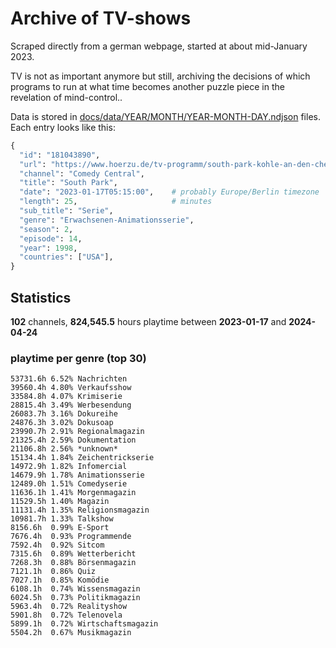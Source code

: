 # Archive of TV-shows

Scraped directly from a german webpage, started at about mid-January 2023.

TV is not as important anymore but still, archiving the decisions of which programs to run at what time
becomes another puzzle piece in the revelation of mind-control.. 

Data is stored in [docs/data/YEAR/MONTH/YEAR-MONTH-DAY.ndjson](docs/data/) files. 
Each entry looks like this:

```python
{
  "id": "181043890", 
  "url": "https://www.hoerzu.de/tv-programm/south-park-kohle-an-den-chefkoch/bid_181043890/", 
  "channel": "Comedy Central", 
  "title": "South Park", 
  "date": "2023-01-17T05:15:00",    # probably Europe/Berlin timezone 
  "length": 25,                     # minutes 
  "sub_title": "Serie", 
  "genre": "Erwachsenen-Animationsserie", 
  "season": 2, 
  "episode": 14, 
  "year": 1998, 
  "countries": ["USA"],
}
```

## Statistics

**102** channels, **824,545.5** hours playtime between **2023-01-17** and **2024-04-24**


### playtime per genre (top 30)

    53731.6h 6.52% Nachrichten
    39560.4h 4.80% Verkaufsshow
    33584.8h 4.07% Krimiserie
    28815.4h 3.49% Werbesendung
    26083.7h 3.16% Dokureihe
    24876.3h 3.02% Dokusoap
    23990.7h 2.91% Regionalmagazin
    21325.4h 2.59% Dokumentation
    21106.8h 2.56% *unknown*
    15134.4h 1.84% Zeichentrickserie
    14972.9h 1.82% Infomercial
    14679.9h 1.78% Animationsserie
    12489.0h 1.51% Comedyserie
    11636.1h 1.41% Morgenmagazin
    11529.5h 1.40% Magazin
    11131.4h 1.35% Religionsmagazin
    10981.7h 1.33% Talkshow
    8156.6h  0.99% E-Sport
    7676.4h  0.93% Programmende
    7592.4h  0.92% Sitcom
    7315.6h  0.89% Wetterbericht
    7268.3h  0.88% Börsenmagazin
    7121.1h  0.86% Quiz
    7027.1h  0.85% Komödie
    6108.1h  0.74% Wissensmagazin
    6024.5h  0.73% Politikmagazin
    5963.4h  0.72% Realityshow
    5901.8h  0.72% Telenovela
    5899.1h  0.72% Wirtschaftsmagazin
    5504.2h  0.67% Musikmagazin
